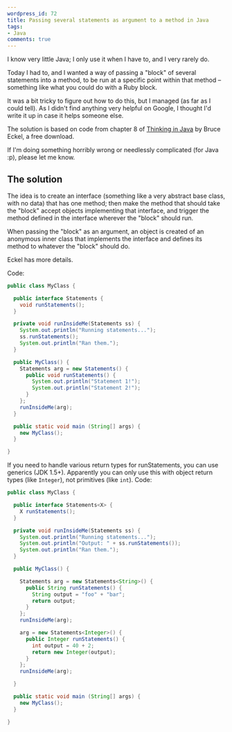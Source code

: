 ```yaml
---
wordpress_id: 72
title: Passing several statements as argument to a method in Java
tags:
- Java
comments: true
---
```

I know very little Java; I only use it when I have to, and I very rarely do.

Today I had to, and I wanted a way of passing a "block" of several statements into a method, to be run at a specific point within that method – something like what you could do with a Ruby block.

It was a bit tricky to figure out how to do this, but I managed (as far as I could tell). As I didn't find anything very helpful on Google, I thought I'd write it up in case it helps someone else.

<!--more-->

The solution is based on code from chapter 8 of <a href="http://www.mindview.net/Books/TIJ/">Thinking in Java</a> by Bruce Eckel, a free download.

If I'm doing something horribly wrong or needlessly complicated (for Java :p), please let me know.

## The solution

The idea is to create an interface (something like a very abstract base class, with no data) that has one method; then make the method that should take the "block" accept objects implementing that interface, and trigger the method defined in the interface wherever the "block" should run.

When passing the "block" as an argument, an object is created of an anonymous inner class that implements the interface and defines its method to whatever the "block" should do.

Eckel has more details.

Code:

``` java
public class MyClass {

  public interface Statements {
    void runStatements();
  }

  private void runInsideMe(Statements ss) {
    System.out.println("Running statements...");
    ss.runStatements();
    System.out.println("Ran them.");
  }

  public MyClass() {
    Statements arg = new Statements() {
      public void runStatements() {
        System.out.println("Statement 1!");
        System.out.println("Statement 2!");
      }
    };
    runInsideMe(arg);
  }

  public static void main (String[] args) {
    new MyClass();
  }

}
```

If you need to handle various return types for runStatements, you can use generics (JDK 1.5+). Apparently you can only use this with object return types (like <code>Integer</code>), not primitives (like <code>int</code>). Code:

``` java
public class MyClass {

  public interface Statements<X> {
    X runStatements();
  }

  private void runInsideMe(Statements ss) {
    System.out.println("Running statements...");
    System.out.println("Output: " + ss.runStatements());
    System.out.println("Ran them.");
  }

  public MyClass() {

    Statements arg = new Statements<String>() {
      public String runStatements() {
        String output = "foo" + "bar";
        return output;
      }
    };
    runInsideMe(arg);

    arg = new Statements<Integer>() {
      public Integer runStatements() {
        int output = 40 + 2;
        return new Integer(output);
      }
    };
    runInsideMe(arg);

  }

  public static void main (String[] args) {
    new MyClass();
  }

}
```

